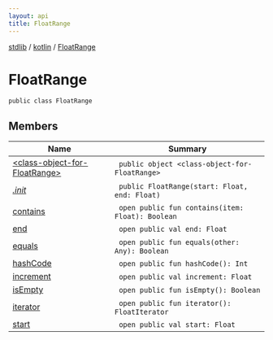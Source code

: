 ```yaml
---
layout: api
title: FloatRange
---
```

[stdlib](../../index.html) / [kotlin](../index.html) / [FloatRange](index.html)

# FloatRange

```
public class FloatRange
```
## Members
| Name | Summary |
|------|---------|
|[&lt;class-object-for-FloatRange&gt;](_class-object-for-FloatRange_/index.html)|&nbsp;&nbsp;`public object <class-object-for-FloatRange>`<br>|
|[*.init*](_init_.html)|&nbsp;&nbsp;`public FloatRange(start: Float, end: Float)`<br>|
|[contains](contains.html)|&nbsp;&nbsp;`open public fun contains(item: Float): Boolean`<br>|
|[end](end.html)|&nbsp;&nbsp;`open public val end: Float`<br>|
|[equals](equals.html)|&nbsp;&nbsp;`open public fun equals(other: Any): Boolean`<br>|
|[hashCode](hashCode.html)|&nbsp;&nbsp;`open public fun hashCode(): Int`<br>|
|[increment](increment/index.html)|&nbsp;&nbsp;`open public val increment: Float`<br>|
|[isEmpty](isEmpty.html)|&nbsp;&nbsp;`open public fun isEmpty(): Boolean`<br>|
|[iterator](iterator.html)|&nbsp;&nbsp;`open public fun iterator(): FloatIterator`<br>|
|[start](start.html)|&nbsp;&nbsp;`open public val start: Float`<br>|
